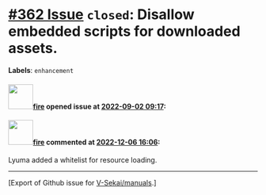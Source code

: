 # [\#362 Issue](https://github.com/V-Sekai/manuals/issues/362) `closed`: Disallow embedded scripts for downloaded assets.
**Labels**: `enhancement`


#### <img src="https://avatars.githubusercontent.com/u/32321?u=c2e06a3d2b49a467aa907e54aa259516440267cc&v=4" width="50">[fire](https://github.com/fire) opened issue at [2022-09-02 09:17](https://github.com/V-Sekai/manuals/issues/362):



#### <img src="https://avatars.githubusercontent.com/u/32321?u=c2e06a3d2b49a467aa907e54aa259516440267cc&v=4" width="50">[fire](https://github.com/fire) commented at [2022-12-06 16:06](https://github.com/V-Sekai/manuals/issues/362#issuecomment-1339605878):

Lyuma added a whitelist for resource loading.


-------------------------------------------------------------------------------



[Export of Github issue for [V-Sekai/manuals](https://github.com/V-Sekai/manuals).]
